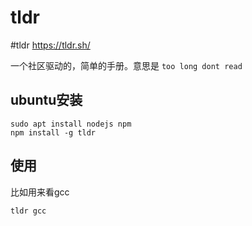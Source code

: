 # tldr
#tldr
https://tldr.sh/ 

一个社区驱动的，简单的手册。意思是 `too long dont read`


## ubuntu安装
```shell
sudo apt install nodejs npm
npm install -g tldr
```


## 使用
比如用来看gcc
```shell
tldr gcc
```
